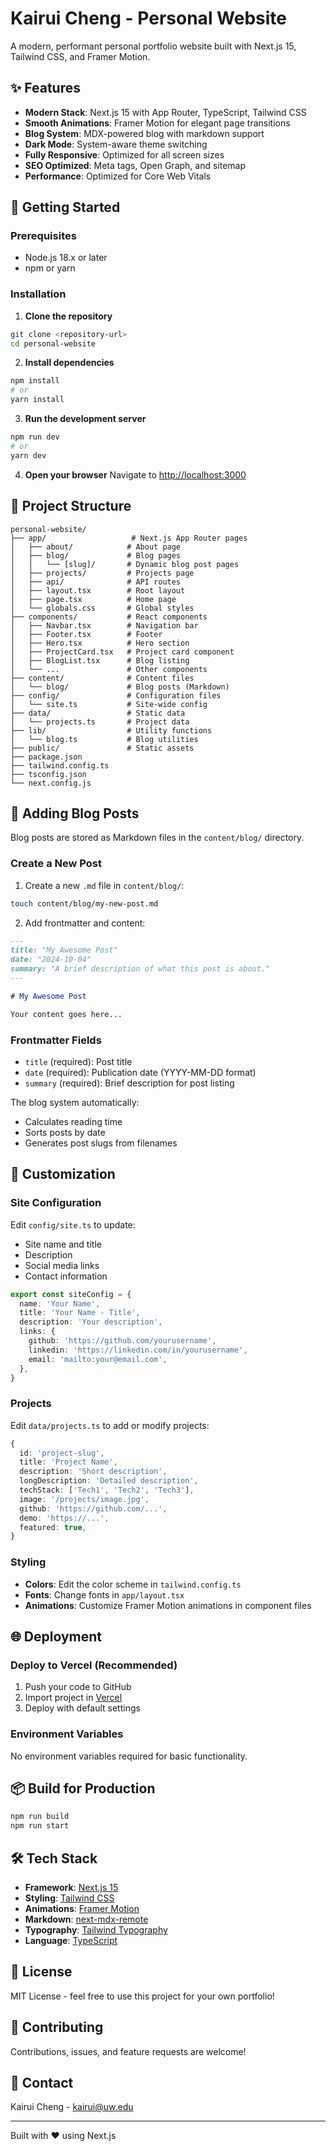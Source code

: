 # Kairui Cheng - Personal Website

A modern, performant personal portfolio website built with Next.js 15, Tailwind CSS, and Framer Motion.

## ✨ Features

- **Modern Stack**: Next.js 15 with App Router, TypeScript, Tailwind CSS
- **Smooth Animations**: Framer Motion for elegant page transitions
- **Blog System**: MDX-powered blog with markdown support
- **Dark Mode**: System-aware theme switching
- **Fully Responsive**: Optimized for all screen sizes
- **SEO Optimized**: Meta tags, Open Graph, and sitemap
- **Performance**: Optimized for Core Web Vitals

## 🚀 Getting Started

### Prerequisites

- Node.js 18.x or later
- npm or yarn

### Installation

1. **Clone the repository**
```bash
git clone <repository-url>
cd personal-website
```

2. **Install dependencies**
```bash
npm install
# or
yarn install
```

3. **Run the development server**
```bash
npm run dev
# or
yarn dev
```

4. **Open your browser**
Navigate to [http://localhost:3000](http://localhost:3000)

## 📁 Project Structure

```
personal-website/
├── app/                   # Next.js App Router pages
│   ├── about/            # About page
│   ├── blog/             # Blog pages
│   │   └── [slug]/       # Dynamic blog post pages
│   ├── projects/         # Projects page
│   ├── api/              # API routes
│   ├── layout.tsx        # Root layout
│   ├── page.tsx          # Home page
│   └── globals.css       # Global styles
├── components/           # React components
│   ├── Navbar.tsx        # Navigation bar
│   ├── Footer.tsx        # Footer
│   ├── Hero.tsx          # Hero section
│   ├── ProjectCard.tsx   # Project card component
│   ├── BlogList.tsx      # Blog listing
│   └── ...               # Other components
├── content/              # Content files
│   └── blog/             # Blog posts (Markdown)
├── config/               # Configuration files
│   └── site.ts           # Site-wide config
├── data/                 # Static data
│   └── projects.ts       # Project data
├── lib/                  # Utility functions
│   └── blog.ts           # Blog utilities
├── public/               # Static assets
├── package.json
├── tailwind.config.ts
├── tsconfig.json
└── next.config.js
```

## 📝 Adding Blog Posts

Blog posts are stored as Markdown files in the `content/blog/` directory.

### Create a New Post

1. Create a new `.md` file in `content/blog/`:
```bash
touch content/blog/my-new-post.md
```

2. Add frontmatter and content:
```markdown
---
title: "My Awesome Post"
date: "2024-10-04"
summary: "A brief description of what this post is about."
---

# My Awesome Post

Your content goes here...
```

### Frontmatter Fields

- `title` (required): Post title
- `date` (required): Publication date (YYYY-MM-DD format)
- `summary` (required): Brief description for post listing

The blog system automatically:
- Calculates reading time
- Sorts posts by date
- Generates post slugs from filenames

## 🎨 Customization

### Site Configuration

Edit `config/site.ts` to update:
- Site name and title
- Description
- Social media links
- Contact information

```typescript
export const siteConfig = {
  name: 'Your Name',
  title: 'Your Name - Title',
  description: 'Your description',
  links: {
    github: 'https://github.com/yourusername',
    linkedin: 'https://linkedin.com/in/yourusername',
    email: 'mailto:your@email.com',
  },
}
```

### Projects

Edit `data/projects.ts` to add or modify projects:

```typescript
{
  id: 'project-slug',
  title: 'Project Name',
  description: 'Short description',
  longDescription: 'Detailed description',
  techStack: ['Tech1', 'Tech2', 'Tech3'],
  image: '/projects/image.jpg',
  github: 'https://github.com/...',
  demo: 'https://...',
  featured: true,
}
```

### Styling

- **Colors**: Edit the color scheme in `tailwind.config.ts`
- **Fonts**: Change fonts in `app/layout.tsx`
- **Animations**: Customize Framer Motion animations in component files

## 🌐 Deployment

### Deploy to Vercel (Recommended)

1. Push your code to GitHub
2. Import project in [Vercel](https://vercel.com)
3. Deploy with default settings

### Environment Variables

No environment variables required for basic functionality.

## 📦 Build for Production

```bash
npm run build
npm run start
```

## 🛠️ Tech Stack

- **Framework**: [Next.js 15](https://nextjs.org/)
- **Styling**: [Tailwind CSS](https://tailwindcss.com/)
- **Animations**: [Framer Motion](https://www.framer.com/motion/)
- **Markdown**: [next-mdx-remote](https://github.com/hashicorp/next-mdx-remote)
- **Typography**: [Tailwind Typography](https://tailwindcss.com/docs/typography-plugin)
- **Language**: [TypeScript](https://www.typescriptlang.org/)

## 📄 License

MIT License - feel free to use this project for your own portfolio!

## 🤝 Contributing

Contributions, issues, and feature requests are welcome!

## 📧 Contact

Kairui Cheng - [kairui@uw.edu](mailto:kairui@uw.edu)

---

Built with ❤️ using Next.js
